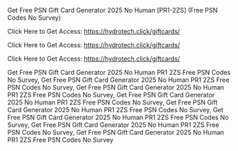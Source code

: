 Get Free PSN Gift Card Generator 2025 No Human [PR1-2ZS] (Free PSN Codes No Survey)

Click Here to Get Access: https://hydrotech.click/giftcards/

Click Here to Get Access: https://hydrotech.click/giftcards/

Click Here to Get Access: https://hydrotech.click/giftcards/

Get Free PSN Gift Card Generator 2025 No Human PR1 2ZS Free PSN Codes No Survey, Get Free PSN Gift Card Generator 2025 No Human PR1 2ZS Free PSN Codes No Survey, Get Free PSN Gift Card Generator 2025 No Human PR1 2ZS Free PSN Codes No Survey, Get Free PSN Gift Card Generator 2025 No Human PR1 2ZS Free PSN Codes No Survey, Get Free PSN Gift Card Generator 2025 No Human PR1 2ZS Free PSN Codes No Survey, Get Free PSN Gift Card Generator 2025 No Human PR1 2ZS Free PSN Codes No Survey, Get Free PSN Gift Card Generator 2025 No Human PR1 2ZS Free PSN Codes No Survey, Get Free PSN Gift Card Generator 2025 No Human PR1 2ZS Free PSN Codes No Survey
